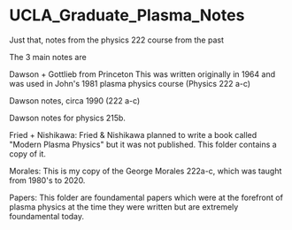 # UCLA_Graduate_Plasma_Notes

Just that, notes from the physics 222 course from the past

The 3 main notes are

Dawson + Gottlieb from Princeton  This was written originally in 1964 and was used in John's 1981 plasma physics course (Physics 222 a-c)

Dawson notes, circa 1990 (222 a-c)

Dawson notes for physics 215b.  

Fried + Nishikawa:  Fried & Nishikawa planned to write a book called "Modern Plasma Physics" but it was not published.  This folder contains a copy of it.

Morales:  This is my copy of the George Morales 222a-c, which was taught from 1980's to 2020.  

Papers:  This folder are foundamental papers which were at the forefront of plasma physics at the time they were written but are extremely foundamental today.
